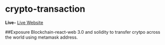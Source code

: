 # crypto-transaction
**Live-** [Live Website](https://krypt110.netlify.app/) 

##Exposure
Blockchain-react-web 3.0 and solidity to transfer crytpo across the world using metamask address.
